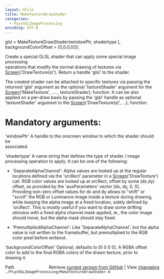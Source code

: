 ```yaml
---
layout: mfile
title: MakeTextureDrawShader
categories:
  - PsychGLImageProcessing
encoding: UTF-8
---
```


glsl = MakeTextureDrawShader(windowPtr, shadertype [, backgroundColorOffset = [0,0,0,0]]);  

Create a special GLSL shader that can apply some special image processing  
operations that modify the normal drawing of textures via  
[Screen](/docs/Screen)('DrawTexture(s)'). Return a handle 'glsl' to the shader.  

The created shader can be attached to specific textures via passing the  
returned 'glsl' argument as the optional 'textureShader' argument for the  
[Screen](/docs/Screen)('MakeTexture', ....., textureShader); function. It can be also  
applied on a per-draw basis by passing the 'glsl' handle as optional  
'textureShader' argument to the [Screen](/docs/Screen)('DrawTexture(s)', ...); function.  


# Mandatory arguments:  

'windowPtr' A handle to the onscreen window to which the shader should be  
associated.  

'shadertype' A name string that defines the type of shader / image  
processing operation to apply. It can be one of the following:  

- 'SeparateAlphaChannel': Alpha values are looked up at the regular  
locations defined via the 'srcRect' parameter in a [Screen](/docs/Screen)('DrawTexture')  
call. RGB color values are looked up at srcRect, offset by some (dx,dy)  
offset, as provided by the 'auxParameters' vector [dx, dy, 0, 0].  
Providing non-zero offset values for dx and dy allows to "shift" or  
"scroll" the RGB or Luminance image inside a texture during drawing,  
while keeping the alpha image at a fixed location, solely defined by  
'srcRect'. This is mostly useful if you want to draw some drifting  
stimulus with a fixed alpha channel mask applied, ie., the color image  
should move, but the alpha mask should stay fixed.  

- 'PremultipliedAlphaChannel': Like 'SeparateAlphaChannel', but the alpha  
value is not written to the framebuffer, but premultiplied to the RGB  
color pixel before writeout.  

'backgroundColorOffset' Optional, defaults to [0 0 0 0]. A RGBA offset  
color to add to the final RGBA colors of the drawn texture, prior to  
drawing it.  



<div class="code_header" style="text-align:right;">
  <span style="float:left;">Path&nbsp;&nbsp;</span> <span class="counter">Retrieve <a href=
  "https://raw.github.com/Psychtoolbox-3/Psychtoolbox-3/beta/./PsychGLImageProcessing/MakeTextureDrawShader.m">current version from GitHub</a> | View <a href=
  "https://github.com/Psychtoolbox-3/Psychtoolbox-3/commits/beta/./PsychGLImageProcessing/MakeTextureDrawShader.m">changelog</a></span>
</div>
<div class="code">
  <code>./PsychGLImageProcessing/MakeTextureDrawShader.m</code>
</div>
